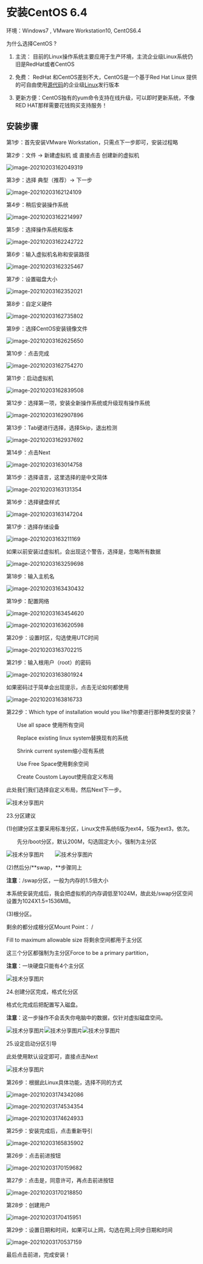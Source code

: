 # 安装CentOS 6.4

环境：Windows7 , VMware Workstation10, CentOS6.4

为什么选择CentOS ?

1. 主流： 目前的Linux操作系统主要应用于生产环境，主流企业级Linux系统仍旧是RedHat或者CentOS

2. 免费： RedHat 和CentOS差别不大，CentOS是一个基于Red Hat Linux 提供的可自由使用[源代码](http://baike.baidu.com/view/60376.htm)的企业级[Linux](http://baike.baidu.com/view/1634.htm)发行版本

3. 更新方便：CentOS独有的yum命令支持在线升级，可以即时更新系统，不像RED HAT那样需要花钱购买支持服务！

 

## 安装步骤

第1步：首先安装VMware Workstation，只需点下一步即可，安装过程略

第2步：文件 → 新建虚拟机 或 直接点击 创建新的虚拟机 

 ![image-20210203162049319](C:\Users\14579\AppData\Roaming\Typora\typora-user-images\image-20210203162049319.png)

第3步：选择 典型（推荐）→ 下一步 

 ![image-20210203162124109](C:\Users\14579\AppData\Roaming\Typora\typora-user-images\image-20210203162124109.png)

第4步：稍后安装操作系统

![image-20210203162214997](C:\Users\14579\AppData\Roaming\Typora\typora-user-images\image-20210203162214997.png)

第5步：选择操作系统和版本

![image-20210203162242722](C:\Users\14579\AppData\Roaming\Typora\typora-user-images\image-20210203162242722.png) 

第6步：输入虚拟机名称和安装路径

![image-20210203162325467](C:\Users\14579\AppData\Roaming\Typora\typora-user-images\image-20210203162325467.png) 

第7步：设置磁盘大小

![image-20210203162352021](C:\Users\14579\AppData\Roaming\Typora\typora-user-images\image-20210203162352021.png)

第8步：自定义硬件

![image-20210203162735802](C:\Users\14579\AppData\Roaming\Typora\typora-user-images\image-20210203162735802.png)

第9步：选择CentOS安装镜像文件

![image-20210203162625650](C:\Users\14579\AppData\Roaming\Typora\typora-user-images\image-20210203162625650.png)

第10步：点击完成

![image-20210203162754270](C:\Users\14579\AppData\Roaming\Typora\typora-user-images\image-20210203162754270.png)

第11步：启动虚拟机

![image-20210203162839508](C:\Users\14579\AppData\Roaming\Typora\typora-user-images\image-20210203162839508.png)

第12步：选择第一项，安装全新操作系统或升级现有操作系统

![image-20210203162907896](C:\Users\14579\AppData\Roaming\Typora\typora-user-images\image-20210203162907896.png)

第13步：Tab键进行选择，选择Skip，退出检测

![image-20210203162937692](C:\Users\14579\AppData\Roaming\Typora\typora-user-images\image-20210203162937692.png)

第14步：点击Next

 ![image-20210203163014758](C:\Users\14579\AppData\Roaming\Typora\typora-user-images\image-20210203163014758.png)

第15步：选择语言，这里选择的是中文简体

![image-20210203163131354](C:\Users\14579\AppData\Roaming\Typora\typora-user-images\image-20210203163131354.png)

第16步：选择键盘样式

![image-20210203163147204](C:\Users\14579\AppData\Roaming\Typora\typora-user-images\image-20210203163147204.png)

第17步：选择存储设备

![image-20210203163211169](C:\Users\14579\AppData\Roaming\Typora\typora-user-images\image-20210203163211169.png)

如果以前安装过虚拟机，会出现这个警告，选择是，忽略所有数据

![image-20210203163259698](C:\Users\14579\AppData\Roaming\Typora\typora-user-images\image-20210203163259698.png)

第18步：输入主机名

![image-20210203163430432](C:\Users\14579\AppData\Roaming\Typora\typora-user-images\image-20210203163430432.png)

第19步：配置网络

![image-20210203163454620](C:\Users\14579\AppData\Roaming\Typora\typora-user-images\image-20210203163454620.png)

![image-20210203163620598](C:\Users\14579\AppData\Roaming\Typora\typora-user-images\image-20210203163620598.png)

第20步：设置时区，勾选使用UTC时间

![image-20210203163702215](C:\Users\14579\AppData\Roaming\Typora\typora-user-images\image-20210203163702215.png)

第21步：输入根用户（root）的密码

![image-20210203163801924](C:\Users\14579\AppData\Roaming\Typora\typora-user-images\image-20210203163801924.png)

如果密码过于简单会出现提示，点击无论如何都使用

![image-20210203163816733](C:\Users\14579\AppData\Roaming\Typora\typora-user-images\image-20210203163816733.png)

第22步：Which type of installation would you like?你要进行那种类型的安装？

　　Use all space 使用所有空间

　　Replace existing linux system替换现有的系统

　　Shrink current system缩小现有系统

　　Use Free Space使用剩余空间

　　Create Coustom Layout使用自定义布局

此处我们我们选择自定义布局，然后Next下一步。

![技术分享图片](http://image.bubuko.com/info/201805/20180511225719284305.png)

23.分区建议

(1)创建分区主要采用标准分区，Linux文件系统6版为ext4，5版为ext3，依次。

　　先分/boot分区，默认200M，勾选固定大小，强制为主分区

![技术分享图片](http://image.bubuko.com/info/201805/20180511225719667132.png)　　![技术分享图片](http://image.bubuko.com/info/201805/20180511225719977691.png)

(2)然后分/**swap，**步骤同上

**注意**：/swap分区，一般为内存的1.5倍大小

本系统安装完成后，我会把虚拟机的内存调低至1024M，故此处/swap分区空间设置为1024X1.5=1536MB。

 (3)根分区。

剩余的都分成根分区Mount Point： / 

Fill to maximum allowable size  将剩余空间都用于主分区

这三个分区都强制为主分区Force to be a primary partition，

**注意**：一块硬盘只能有4个主分区

![技术分享图片](http://image.bubuko.com/info/201805/20180511225720299969.png)

 24.创建分区完成，格式化分区

格式化完成后把配置写入磁盘。

**注意**：这一步操作不会丢失你电脑中的数据，仅针对虚拟磁盘空间。

![技术分享图片](http://image.bubuko.com/info/201805/20180511225720602715.png)![技术分享图片](http://image.bubuko.com/info/201805/20180511225720869327.png)![技术分享图片](http://image.bubuko.com/info/201805/20180511225721262897.png)

25.设定启动分区引导

此处使用默认设定即可，直接点击Next

![技术分享图片](http://image.bubuko.com/info/201805/20180511225721639864.png)

第26步：根据此Linux具体功能，选择不同的方式

![image-20210203174342086](C:\Users\14579\AppData\Roaming\Typora\typora-user-images\image-20210203174342086.png)

![image-20210203174534354](C:\Users\14579\AppData\Roaming\Typora\typora-user-images\image-20210203174534354.png)

![image-20210203174624933](C:\Users\14579\AppData\Roaming\Typora\typora-user-images\image-20210203174624933.png)

第25步：安装完成后，点击重新导引

![image-20210203165835902](C:\Users\14579\AppData\Roaming\Typora\typora-user-images\image-20210203165835902.png)

第26步：点击前进按钮

![image-20210203170159682](C:\Users\14579\AppData\Roaming\Typora\typora-user-images\image-20210203170159682.png)

第27步：点击是，同意许可，再点击前进按钮

![image-20210203170218850](C:\Users\14579\AppData\Roaming\Typora\typora-user-images\image-20210203170218850.png)

第28步：创建用户

![image-20210203170415951](C:\Users\14579\AppData\Roaming\Typora\typora-user-images\image-20210203170415951.png)

第29步：设置日期和时间，如果可以上网，勾选在网上同步日期和时间

![image-20210203170537159](C:\Users\14579\AppData\Roaming\Typora\typora-user-images\image-20210203170537159.png)

最后点击前进，完成安装！

